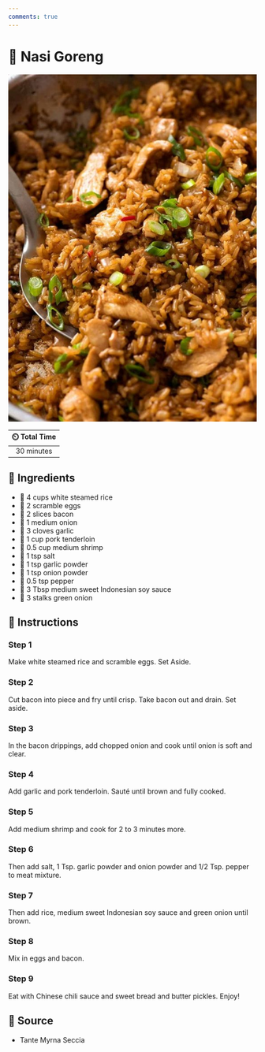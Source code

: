 ```yaml
---
comments: true
---
```

# :rice: Nasi Goreng

![Nasi Goreng](../assets/images/nasi-goreng.jpg)

| :timer_clock: Total Time |
|:-----------------------: |
| 30 minutes |

## :salt: Ingredients

- :rice: 4 cups white steamed rice
- :egg: 2 scramble eggs
- :bacon: 2 slices bacon
- :onion: 1 medium onion
- :garlic: 3 cloves garlic
- :cut_of_meat: 1 cup pork tenderloin
- :shrimp: 0.5 cup medium shrimp
- :salt: 1 tsp salt
- :garlic: 1 tsp garlic powder
- :onion: 1 tsp onion powder
- :salt: 0.5 tsp pepper
- :sake: 3 Tbsp medium sweet Indonesian soy sauce
- :herb: 3 stalks green onion

## :pencil: Instructions

### Step 1

Make white steamed rice and scramble eggs. Set Aside.

### Step 2

Cut bacon into piece and fry until crisp. Take bacon out and drain. Set aside.

### Step 3

In the bacon drippings, add chopped onion and cook until onion is soft and clear.

### Step 4

Add garlic and pork tenderloin. Sauté until brown and fully cooked.

### Step 5

Add medium shrimp and cook for 2 to 3 minutes more.

### Step 6

Then add salt, 1 Tsp. garlic powder and onion powder and 1/2 Tsp. pepper to meat mixture.

### Step 7

Then add rice, medium sweet Indonesian soy sauce and green onion until brown.

### Step 8

Mix in eggs and bacon.

### Step 9

Eat with Chinese chili sauce and sweet bread and butter pickles. Enjoy!

## :link: Source

- Tante Myrna Seccia
